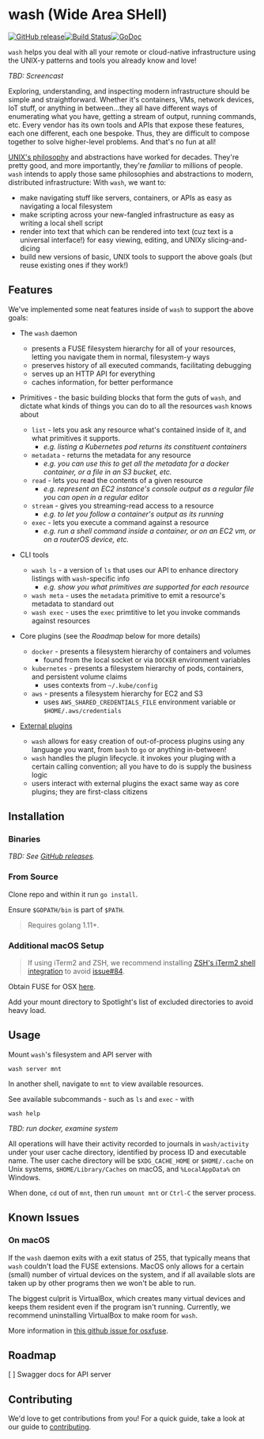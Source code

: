 # wash (Wide Area SHell)

[![GitHub release](https://img.shields.io/github/release/puppetlabs/wash.svg)](https://github.com/puppetlabs/wash/releases/)[![Build Status](https://travis-ci.com/puppetlabs/wash.svg)](https://travis-ci.com/puppetlabs/wash)[![GoDoc](https://godoc.org/github.com/puppetlabs/wash?status.svg)](https://godoc.org/github.com/puppetlabs/wash)

`wash` helps you deal with all your remote or cloud-native infrastructure using the UNIX-y patterns and tools you already know and love!

_TBD: Screencast_

Exploring, understanding, and inspecting modern infrastructure should be simple and straightforward. Whether it's containers, VMs, network devices, IoT stuff, or anything in between...they all have different ways of enumerating what you have, getting a stream of output, running commands, etc. Every vendor has its own tools and APIs that expose these features, each one different, each one bespoke. Thus, they are difficult to compose together to solve higher-level problems. And that's no fun at all!

[UNIX's philosophy](https://en.wikipedia.org/wiki/Unix_philosophy#Origin) and abstractions have worked for decades. They're pretty good, and more importantly, they're _familiar_ to millions of people. `wash` intends to apply those same philosophies and abstractions to modern, distributed infrastructure: With `wash`, we want to:

* make navigating stuff like servers, containers, or APIs as easy as navigating a local filesystem
* make scripting across your new-fangled infrastructure as easy as writing a local shell script
* render into text that which can be rendered into text (cuz text is a universal interface!) for easy viewing, editing, and UNIXy slicing-and-dicing
* build new versions of basic, UNIX tools to support the above goals (but reuse existing ones if they work!)

## Features

We've implemented some neat features inside of `wash` to support the above goals:

* The `wash` daemon
    * presents a FUSE filesystem hierarchy for all of your resources, letting you navigate them in normal, filesystem-y ways
    * preserves history of all executed commands, facilitating debugging
    * serves up an HTTP API for everything
    * caches information, for better performance

* Primitives - the basic building blocks that form the guts of `wash`, and dictate what kinds of things you can do to all the resources `wash` knows about
    * `list` - lets you ask any resource what's contained inside of it, and what primitives it supports. 
        - _e.g. listing a Kubernetes pod returns its constituent containers_
    * `metadata` - returns the metadata for any resource
        - _e.g. you can use this to get all the metadata for a docker container, or a file in an S3 bucket, etc._
    * `read` - lets you read the contents of a given resource
        - _e.g. represent an EC2 instance's console output as a regular file you can open in a regular editor_
    * `stream` - gives you streaming-read access to a resource
        - _e.g. to let you follow a container's output as its running_
    * `exec` - lets you execute a command against a resource
        - _e.g. run a shell command inside a container, or on an EC2 vm, or on a routerOS device, etc._

* CLI tools
    * `wash ls` - a version of `ls` that uses our API to enhance directory listings with `wash`-specific info
        - _e.g. show you what primitives are supported for each resource_
    * `wash meta` - uses the `metadata` primitive to emit a resource's metadata to standard out
    * `wash exec` - uses the `exec` primtitive to let you invoke commands against resources

* Core plugins (see the _Roadmap_ below for more details)
    * `docker` - presents a filesystem hierarchy of containers and volumes
        - found from the local socket or via `DOCKER` environment variables
    * `kubernetes` - presents a filesystem hierarchy of pods, containers, and persistent volume claims
        - uses contexts from `~/.kube/config`
    * `aws` - presents a filesystem hierarchy for EC2 and S3
        - uses `AWS_SHARED_CREDENTIALS_FILE` environment variable or `$HOME/.aws/credentials`

* [External plugins](https://github.com/puppetlabs/wash/tree/master/docs/external_plugins)
    * `wash` allows for easy creation of out-of-process plugins using any language you want, from `bash` to `go` or anything in-between!
    * `wash` handles the plugin lifecycle. it invokes your pluging with a certain calling convention; all you have to do is supply the business logic
    * users interact with external plugins the exact same way as core plugins; they are first-class citizens

## Installation

### Binaries

_TBD: See [GitHub releases](https://github.com/puppetlabs/wash/releases)._

### From Source

Clone repo and within it run `go install`.

Ensure `$GOPATH/bin` is part of `$PATH`.

> Requires golang 1.11+.

### Additional macOS Setup

> If using iTerm2 and ZSH, we recommend installing [ZSH's iTerm2 shell integration](https://www.iterm2.com/documentation-shell-integration.html) to avoid [issue#84](https://github.com/puppetlabs/wash/issues/84).

Obtain FUSE for OSX [here](https://osxfuse.github.io/).

Add your mount directory to Spotlight's list of excluded directories to avoid heavy load.

## Usage

Mount `wash`'s filesystem and API server with
```
wash server mnt
```
In another shell, navigate to `mnt` to view available resources.

See available subcommands - such as `ls` and `exec` - with
```
wash help
```

_TBD: run docker, examine system_

All operations will have their activity recorded to journals in `wash/activity` under your user cache directory, identified by process ID and executable name. The user cache directory will be `$XDG_CACHE_HOME` or `$HOME/.cache` on Unix systems, `$HOME/Library/Caches` on macOS, and `%LocalAppData%` on Windows.

When done, `cd` out of `mnt`, then run `umount mnt` or `Ctrl-C` the server process.

## Known Issues

### On macOS

If the `wash` daemon exits with a exit status of 255, that typically means that `wash` couldn't load the FUSE extensions. MacOS only allows for a certain (small) number of virtual devices on the system, and if all available slots are taken up by other programs then we won't be able to run.

The biggest culprit is VirtualBox, which creates many virtual devices and keeps them resident even if the program isn't running. Currently, we recommend uninstalling VirtualBox to make room for `wash`.

More information in [this github issue for osxfuse](https://github.com/osxfuse/osxfuse/issues/358).

## Roadmap

[ ] Swagger docs for API server

## Contributing

We'd love to get contributions from you! For a quick guide, take a look at our guide to [contributing](./CONTRIBUTING.md).
